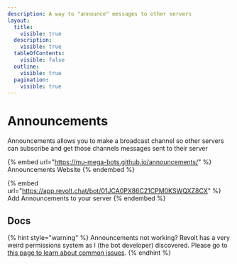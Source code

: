 ```yaml
---
description: A way to "announce" messages to other servers
layout:
  title:
    visible: true
  description:
    visible: true
  tableOfContents:
    visible: false
  outline:
    visible: true
  pagination:
    visible: true
---
```


# Announcements

Announcements allows you to make a broadcast channel so other servers can subscribe and get those channels messages sent to their server

{% embed url="https://mu-mega-bots.github.io/announcements/" %}
Announcements Website
{% endembed %}



{% embed url="https://app.revolt.chat/bot/01JCA0PX86C21CPM0KSWQXZ8CX" %}
Add Announcements to your server
{% endembed %}

## Docs

{% hint style="warning" %}
Announcements not working? Revolt has a very weird permissions system as I (the bot developer) discovered. Please go to [this page to learn about common issues](common-issues-and-fixes.md).
{% endhint %}
